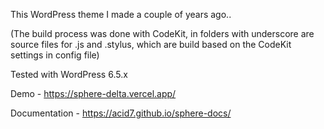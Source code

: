 This WordPress theme I made a couple of years ago..

(The build process was done with CodeKit, in folders with underscore are source files for .js and .stylus, which are build based on the CodeKit settings in config file)

Tested with WordPress 6.5.x

Demo - https://sphere-delta.vercel.app/

Documentation - https://acid7.github.io/sphere-docs/